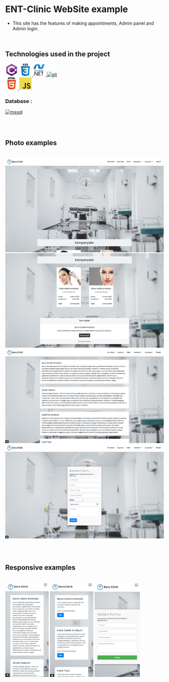 <h1>ENT-Clinic WebSite example</h1>

- This site has the features of making appointments, Admin panel and Admin login.<br>

<br>
<h2>Technologies used in the project</h2>
<p align="left"> <img src="https://raw.githubusercontent.com/devicons/devicon/master/icons/csharp/csharp-original.svg" alt="csharp" width="40" height="40" /> </a>
    <a href="https://www.w3schools.com/css/" target="_blank" rel="noreferrer"> <img src="https://raw.githubusercontent.com/devicons/devicon/master/icons/css3/css3-original-wordmark.svg" alt="css3" width="40" height="40" /> </a>
    <a href="https://dotnet.microsoft.com/" target="_blank" rel="noreferrer"> <img src="https://raw.githubusercontent.com/devicons/devicon/master/icons/dot-net/dot-net-original-wordmark.svg" alt="dotnet" width="40" height="40" /> </a>
    <a href="https://git-scm.com/" target="_blank" rel="noreferrer"> <img src="https://www.vectorlogo.zone/logos/git-scm/git-scm-icon.svg" alt="git" width="40" height="40" /> </a> <br>
    <a href="https://www.w3.org/html/" target="_blank" rel="noreferrer"> <img src="https://raw.githubusercontent.com/devicons/devicon/master/icons/html5/html5-original-wordmark.svg" alt="html5" width="40" height="40" /> </a>
    <a href="https://developer.mozilla.org/en-US/docs/Web/JavaScript" target="_blank" rel="noreferrer">
        <img src="https://raw.githubusercontent.com/devicons/devicon/master/icons/javascript/javascript-original.svg" alt="javascript" width="40" height="40" /> </a>
</p>
<h3 align="left">Database :</h3>
<a href="https://www.microsoft.com/en-us/sql-server" target="_blank" rel="noreferrer"> <img src="https://www.svgrepo.com/show/303229/microsoft-sql-server-logo.svg" alt="mssql" width="40" height="40" /> </a>

<br><br>
<h2>Photo examples</h2>
<br>
<img src="public/image/klini1.png" style="height: 300px;" alt="">
<img src="public/image/klini2.png" style="height: 300px;" alt="">
<img src="public/image/klini3.png" style="height: 300px;" alt="">
<img src="public/image/klini4.png" style="height: 300px;" alt="">

<br><br>

<h2>Responsive examples</h2>

<br>
<span>
<img src="public/image/responsive 2.png" style="height: 300px;" alt="">
<img src="public/image/responsive1.png" style="height: 300px;" alt="">
<img src="public/image/responsive3.png" style="height: 300px;" alt="">
    </span>
